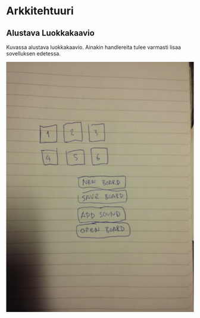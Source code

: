 # Arkkitehtuuri

## Alustava Luokkakaavio

Kuvassa alustava luokkakaavio. Ainakin handlereita tulee varmasti lisaa sovelluksen edetessa.

<img src="https://raw.githubusercontent.com/synesteesia/ot-harjoitustyo/master/dokumentointi/Kuvat/20191106_163624.jpg" width="750">